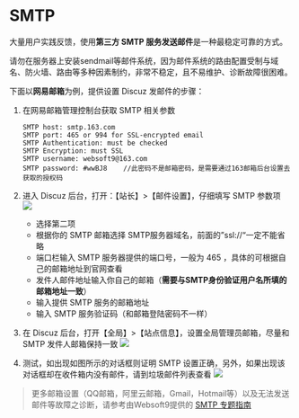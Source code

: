 # SMTP

大量用户实践反馈，使用**第三方 SMTP 服务发送邮件**是一种最稳定可靠的方式。  

请勿在服务器上安装sendmail等邮件系统，因为邮件系统的路由配置受制与域名、防火墙、路由等多种因素制约，非常不稳定，且不易维护、诊断故障很困难。

下面以**网易邮箱**为例，提供设置 Discuz 发邮件的步骤：

1. 在网易邮箱管理控制台获取 SMTP 相关参数
   ```
   SMTP host: smtp.163.com
   SMTP port: 465 or 994 for SSL-encrypted email
   SMTP Authentication: must be checked
   SMTP Encryption: must SSL
   SMTP username: websoft9@163.com
   SMTP password: #wwBJ8    //此密码不是邮箱密码，是需要通过163邮箱后台设置去获取的授权码
   ```
2. 进入 Discuz 后台，打开：【站长】>【邮件设置】，仔细填写 SMTP 参数项   
   ![](https://libs.websoft9.com/Websoft9/DocsPicture/zh/discuz/discuz-smtp-1-websoft9.png)

	- 选择第二项
	- 根据你的 SMTP 邮箱选择 SMTP服务器域名，前面的”ssl://“一定不能省略
	- 端口栏输入 SMTP 服务器提供的端口号，一般为 465 ，具体的可根据自己的邮箱地址到官网查看
	- 发件人邮件地址输入你自己的邮箱（**需要与SMTP身份验证用户名所填的邮箱地址一致**）
	- 输入提供 SMTP 服务的邮箱地址
	- 输入 SMTP 服务验证码（和邮箱登陆密码不一样）
 
3. 在 Discuz 后台，打开【全局】>【站点信息】，设置全局管理员邮箱，尽量和 SMTP 发件人邮箱保持一致
    ![](https://libs.websoft9.com/Websoft9/DocsPicture/zh/discuz/discuz-smtp-2-websoft9.png)
    
4. 测试，如出现如图所示的对话框则证明 SMTP 设置正确，另外，如果出现该对话框却在收件箱内没有邮件，请到垃圾邮件列表查看
	![](https://libs.websoft9.com/Websoft9/DocsPicture/zh/discuz/discuz-smtp-3-websoft9.png)
 
> 更多邮箱设置（QQ邮箱，阿里云邮箱，Gmail，Hotmail等）以及无法发送邮件等故障之诊断，请参考由Websoft9提供的 [SMTP 专题指南](https://support.websoft9.com/docs/faq/zh/tech-smtp.html)